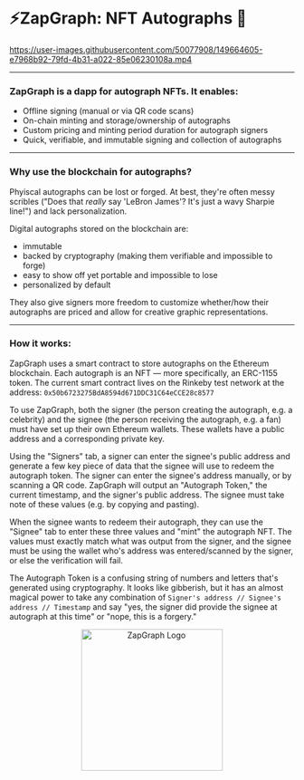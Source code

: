 # ⚡️ZapGraph: NFT Autographs 🔏

https://user-images.githubusercontent.com/50077908/149664605-e7968b92-79fd-4b31-a022-85e06230108a.mp4


---  

### ZapGraph is a dapp for autograph NFTs. It enables:
*  Offline signing (manual or via QR code scans)
*  On-chain minting and storage/ownership of autographs
*  Custom pricing and minting period duration for autograph signers
*  Quick, verifiable, and immutable signing and collection of autographs

---  

### Why use the blockchain for autographs?

Phyiscal autographs can be lost or forged. At best, they're often messy scribles ("Does that <i>really</i> say 'LeBron James'? It's just a wavy Sharpie line!") and lack personalization.  

Digital autographs stored on the blockchain are:
* immutable
* backed by cryptography (making them verifiable and impossible to forge)
* easy to show off yet portable and impossible to lose
* personalized by default  

They also give signers more freedom to customize whether/how their autographs are priced and allow for creative graphic representations.

---  

### How it works:  

ZapGraph uses a smart contract to store autographs on the Ethereum blockchain. Each autograph is an NFT — more specifically, an ERC-1155 token. The current smart contract lives on the Rinkeby test network at the address: ```0x50b6723275BdA8594d671DDC31C64eCCE28c8577```  
          
To use ZapGraph, both the signer (the person creating the autograph, e.g. a celebrity) and the signee (the person receiving the autograph, e.g. a fan) must have set up their own Ethereum wallets. These wallets have a public address and a corresponding private key.  

Using the "Signers" tab, a signer can enter the signee's public address and generate a few key piece of data that the signee will use to redeem the autograph token. The signer can enter the signee's address manually, or by scanning a QR code. ZapGraph will output an "Autograph Token," the current timestamp, and the signer's public address. The signee must take note of these values (e.g. by copying and pasting).  

When the signee wants to redeem their autograph, they can use the "Signee" tab to enter these three values and "mint" the autograph NFT. The values must exactly match what was output from the signer, and the signee must be using the wallet who's address was entered/scanned by the signer, or else the verification will fail.  

The Autograph Token is a confusing string of numbers and letters that's generated using cryptography. It looks like gibberish, but it has an almost magical power to take any combination of ```Signer's address // Signee's address // Timestamp``` and say "yes, the signer did provide the signee at autograph at this time" or "nope, this is a forgery."  



<p align="center">
<img width="250" alt="ZapGraph Logo" src="https://user-images.githubusercontent.com/50077908/149664962-b9933a24-72f2-424d-b1b1-c2cd46e6aa55.png">
</p>
